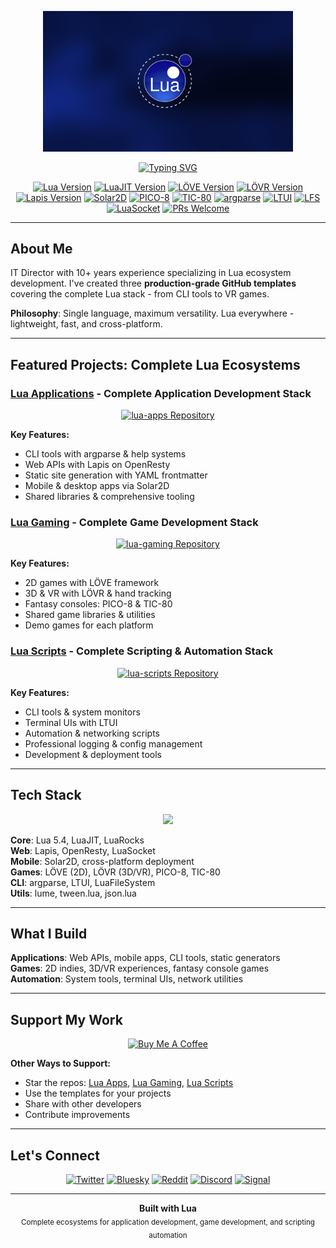 <p align="center">
  <img src="lua-new.png" alt="lua image" width="400"/>
</p>

<p align="center">
  <a href="https://github.com/dunamismax">
    <img src="https://readme-typing-svg.demolab.com/?font=Fira+Code&size=24&pause=1000&color=000080&center=true&vCenter=true&width=800&lines=IT+Director+%7C+Lua+Programming+Specialist;Creator+of+Complete+Lua+Ecosystems;Application+Development+Specialist;Game+Development+Expert;Scripting+%26+Automation+Architect;Production-Ready+GitHub+Templates;CLI+Tools+%2B+Web+APIs+%2B+Mobile+Apps;VR+Games+%2B+Fantasy+Consoles;LuaJIT+%2B+L%C3%96VE+%2B+Lapis+%2B+Solar2D;PICO-8+%2B+TIC-80+%2B+argparse+%2B+LTUI;Click+Use+This+Template+to+Start;Zero+JavaScript%2C+Pure+Lua+Power;Complete+Monorepos+with+Shared+Libraries;Cross-Platform+Excellence;Professional+Documentation+Included;Modern+Development+Workflows;Template+Based+Development;Production+Grade+Infrastructure;Lightweight+%26+Memory+Efficient;Single+Language+Ecosystem+Mastery;From+CLI+to+VR+in+Pure+Lua;Maximum+Versatility+%26+Performance" alt="Typing SVG" />
  </a>
</p>

<p align="center">
  <a href="https://www.lua.org/"><img src="https://img.shields.io/badge/Lua-5.4+-000080.svg?logo=lua" alt="Lua Version"></a>
  <a href="https://luajit.org/"><img src="https://img.shields.io/badge/LuaJIT-2.1+-blue.svg" alt="LuaJIT Version"></a>
  <a href="https://love2d.org/"><img src="https://img.shields.io/badge/L%C3%96VE-11.4-pink.svg?logo=love2d" alt="LÖVE Version"></a>
  <a href="https://lovr.org/"><img src="https://img.shields.io/badge/L%C3%96VR-0.17-purple.svg" alt="LÖVR Version"></a>
  <a href="https://leafo.net/lapis/"><img src="https://img.shields.io/badge/Lapis-1.9+-green.svg" alt="Lapis Version"></a>
  <a href="https://solar2d.com/"><img src="https://img.shields.io/badge/Solar2D-2024-orange.svg" alt="Solar2D"></a>
  <a href="https://www.lexaloffle.com/pico-8.php"><img src="https://img.shields.io/badge/PICO--8-0.2.5-orange.svg" alt="PICO-8"></a>
  <a href="https://tic80.com/"><img src="https://img.shields.io/badge/TIC--80-1.1-red.svg" alt="TIC-80"></a>
  <a href="https://github.com/mpeterv/argparse"><img src="https://img.shields.io/badge/argparse-0.7+-red.svg" alt="argparse"></a>
  <a href="https://github.com/tboox/ltui"><img src="https://img.shields.io/badge/LTUI-2.7-green.svg" alt="LTUI"></a>
  <a href="https://lunarmodules.github.io/luafilesystem/"><img src="https://img.shields.io/badge/LuaFileSystem-1.8-orange.svg" alt="LFS"></a>
  <a href="https://lunarmodules.github.io/luasocket/"><img src="https://img.shields.io/badge/LuaSocket-3.1-red.svg" alt="LuaSocket"></a>
  <a href="https://github.com/dunamismax/lua-apps/pulls"><img src="https://img.shields.io/badge/PRs-welcome-brightgreen.svg" alt="PRs Welcome"></a>
</p>

---

## About Me

IT Director with 10+ years experience specializing in Lua ecosystem development. I've created three **production-grade GitHub templates** covering the complete Lua stack - from CLI tools to VR games.

**Philosophy**: Single language, maximum versatility. Lua everywhere - lightweight, fast, and cross-platform.

---

## Featured Projects: Complete Lua Ecosystems

### **[Lua Applications](https://github.com/dunamismax/lua-apps)** - Complete Application Development Stack

<p align="center">
  <a href="https://github.com/dunamismax/lua-apps">
    <img src="https://github-readme-stats.vercel.app/api/pin/?username=dunamismax&repo=lua-apps&theme=dark&show_owner=true" alt="lua-apps Repository" />
  </a>
</p>

**Key Features:**

- CLI tools with argparse & help systems
- Web APIs with Lapis on OpenResty
- Static site generation with YAML frontmatter
- Mobile & desktop apps via Solar2D
- Shared libraries & comprehensive tooling

### **[Lua Gaming](https://github.com/dunamismax/lua-gaming)** - Complete Game Development Stack

<p align="center">
  <a href="https://github.com/dunamismax/lua-gaming">
    <img src="https://github-readme-stats.vercel.app/api/pin/?username=dunamismax&repo=lua-gaming&theme=dark&show_owner=true" alt="lua-gaming Repository" />
  </a>
</p>

**Key Features:**

- 2D games with LÖVE framework
- 3D & VR with LÖVR & hand tracking
- Fantasy consoles: PICO-8 & TIC-80
- Shared game libraries & utilities
- Demo games for each platform

### **[Lua Scripts](https://github.com/dunamismax/lua-scripts)** - Complete Scripting & Automation Stack

<p align="center">
  <a href="https://github.com/dunamismax/lua-scripts">
    <img src="https://github-readme-stats.vercel.app/api/pin/?username=dunamismax&repo=lua-scripts&theme=dark&show_owner=true" alt="lua-scripts Repository" />
  </a>
</p>

**Key Features:**

- CLI tools & system monitors
- Terminal UIs with LTUI
- Automation & networking scripts
- Professional logging & config management
- Development & deployment tools

---

## Tech Stack

<p align="center">
  <a href="https://skillicons.dev">
    <img src="https://skillicons.dev/icons?i=lua,nginx,postgresql,html,css,docker,linux,vscode" />
  </a>
</p>

**Core**: Lua 5.4, LuaJIT, LuaRocks  
**Web**: Lapis, OpenResty, LuaSocket  
**Mobile**: Solar2D, cross-platform deployment  
**Games**: LÖVE (2D), LÖVR (3D/VR), PICO-8, TIC-80  
**CLI**: argparse, LTUI, LuaFileSystem  
**Utils**: lume, tween.lua, json.lua

---

## What I Build

**Applications**: Web APIs, mobile apps, CLI tools, static generators  
**Games**: 2D indies, 3D/VR experiences, fantasy console games  
**Automation**: System tools, terminal UIs, network utilities

---

## Support My Work

<p align="center">
  <a href="https://www.buymeacoffee.com/dunamismax" target="_blank">
    <img src="https://cdn.buymeacoffee.com/buttons/v2/default-yellow.png" alt="Buy Me A Coffee" style="height: 60px !important;width: 217px !important;" />
  </a>
</p>

**Other Ways to Support:**

- Star the repos: [Lua Apps](https://github.com/dunamismax/lua-apps), [Lua Gaming](https://github.com/dunamismax/lua-gaming), [Lua Scripts](https://github.com/dunamismax/lua-scripts)
- Use the templates for your projects
- Share with other developers
- Contribute improvements

---

## Let's Connect

<p align="center">
  <a href="https://twitter.com/dunamismax" target="_blank"><img src="https://img.shields.io/badge/Twitter-%231DA1F2.svg?&style=for-the-badge&logo=twitter&logoColor=white" alt="Twitter"></a>
  <a href="https://bsky.app/profile/dunamismax.bsky.social" target="_blank"><img src="https://img.shields.io/badge/Bluesky-blue?style=for-the-badge&logo=bluesky&logoColor=white" alt="Bluesky"></a>
  <a href="https://reddit.com/user/dunamismax" target="_blank"><img src="https://img.shields.io/badge/Reddit-%23FF4500.svg?&style=for-the-badge&logo=reddit&logoColor=white" alt="Reddit"></a>
  <a href="https://discord.com/users/dunamismax" target="_blank"><img src="https://img.shields.io/badge/Discord-dunamismax-7289DA.svg?style=for-the-badge&logo=discord&logoColor=white" alt="Discord"></a>
  <a href="https://signal.me/#p/+dunamismax.66" target="_blank"><img src="https://img.shields.io/badge/Signal-dunamismax.66-3A76F0.svg?style=for-the-badge&logo=signal&logoColor=white" alt="Signal"></a>
</p>

---

<p align="center">
  <strong>Built with Lua</strong><br>
  <sub>Complete ecosystems for application development, game development, and scripting automation</sub>
</p>
